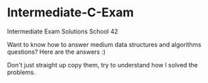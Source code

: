 # Intermediate-C-Exam
Intermediate Exam Solutions School 42

Want to know how to answer medium data structures and algorithms questions? Here are the answers :)

Don't just straight up copy them, try to understand how I solved the problems.
